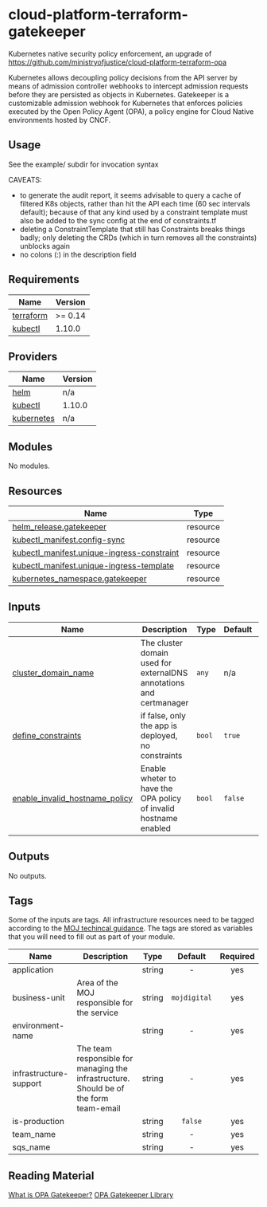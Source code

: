 # cloud-platform-terraform-gatekeeper

Kubernetes native security policy enforcement, an upgrade of https://github.com/ministryofjustice/cloud-platform-terraform-opa

Kubernetes allows decoupling policy decisions from the API server by means of admission controller webhooks to intercept admission requests before they are persisted as objects in Kubernetes. Gatekeeper is a customizable admission webhook for Kubernetes that enforces policies executed by the Open Policy Agent (OPA), a policy engine for Cloud Native environments hosted by CNCF.

## Usage

See the example/ subdir for invocation syntax

CAVEATS: 
 - to generate the audit report, it seems advisable to query a cache of filtered K8s objects, rather than hit the API each time (60 sec intervals default); because of that any kind used by a constraint template must also be added to the sync config at the end of constraints.tf
 - deleting a ConstraintTemplate that still has Constraints breaks things badly; only deleting the CRDs (which in turn removes all the constraints) unblocks again
 - no colons (:) in the description field

<!-- BEGIN_TF_DOCS -->
## Requirements

| Name | Version |
|------|---------|
| <a name="requirement_terraform"></a> [terraform](#requirement\_terraform) | >= 0.14 |
| <a name="requirement_kubectl"></a> [kubectl](#requirement\_kubectl) | 1.10.0 |

## Providers

| Name | Version |
|------|---------|
| <a name="provider_helm"></a> [helm](#provider\_helm) | n/a |
| <a name="provider_kubectl"></a> [kubectl](#provider\_kubectl) | 1.10.0 |
| <a name="provider_kubernetes"></a> [kubernetes](#provider\_kubernetes) | n/a |

## Modules

No modules.

## Resources

| Name | Type |
|------|------|
| [helm_release.gatekeeper](https://registry.terraform.io/providers/hashicorp/helm/latest/docs/resources/release) | resource |
| [kubectl_manifest.config-sync](https://registry.terraform.io/providers/gavinbunney/kubectl/1.10.0/docs/resources/manifest) | resource |
| [kubectl_manifest.unique-ingress-constraint](https://registry.terraform.io/providers/gavinbunney/kubectl/1.10.0/docs/resources/manifest) | resource |
| [kubectl_manifest.unique-ingress-template](https://registry.terraform.io/providers/gavinbunney/kubectl/1.10.0/docs/resources/manifest) | resource |
| [kubernetes_namespace.gatekeeper](https://registry.terraform.io/providers/hashicorp/kubernetes/latest/docs/resources/namespace) | resource |

## Inputs

| Name | Description | Type | Default | Required |
|------|-------------|------|---------|:--------:|
| <a name="input_cluster_domain_name"></a> [cluster\_domain\_name](#input\_cluster\_domain\_name) | The cluster domain used for externalDNS annotations and certmanager | `any` | n/a | yes |
| <a name="input_define_constraints"></a> [define\_constraints](#input\_define\_constraints) | if false, only the app is deployed, no constraints | `bool` | `true` | no |
| <a name="input_enable_invalid_hostname_policy"></a> [enable\_invalid\_hostname\_policy](#input\_enable\_invalid\_hostname\_policy) | Enable wheter to have the OPA policy of invalid hostname enabled | `bool` | `false` | no |

## Outputs

No outputs.
<!-- END_TF_DOCS -->

## Tags

Some of the inputs are tags. All infrastructure resources need to be tagged according to the [MOJ techincal guidance](https://ministryofjustice.github.io/technical-guidance/standards/documenting-infrastructure-owners/#documenting-owners-of-infrastructure). The tags are stored as variables that you will need to fill out as part of your module.

| Name | Description | Type | Default | Required |
|------|-------------|:----:|:-----:|:-----:|
| application |  | string | - | yes |
| business-unit | Area of the MOJ responsible for the service | string | `mojdigital` | yes |
| environment-name |  | string | - | yes |
| infrastructure-support | The team responsible for managing the infrastructure. Should be of the form team-email | string | - | yes |
| is-production |  | string | `false` | yes |
| team_name |  | string | - | yes |
| sqs_name |  | string | - | yes |

## Reading Material

[What is OPA Gatekeeper?](https://www.openpolicyagent.org/docs/latest/kubernetes-introduction/#what-is-opa-gatekeeper)
[OPA Gatekeeper Library](https://github.com/open-policy-agent/gatekeeper-library)
